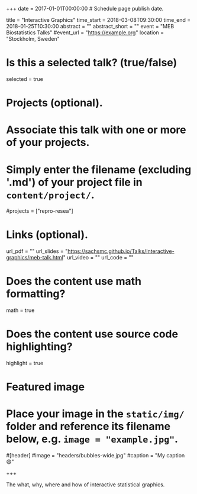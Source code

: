 +++
date = 2017-01-01T00:00:00  # Schedule page publish date.

title = "Interactive Graphics"
time_start = 2018-03-08T09:30:00
time_end = 2018-01-25T10:30:00
abstract = ""
abstract_short = ""
event = "MEB Biostatistics Talks"
#event_url = "https://example.org"
location = "Stockholm, Sweden"

# Is this a selected talk? (true/false)
selected = true

# Projects (optional).
#   Associate this talk with one or more of your projects.
#   Simply enter the filename (excluding '.md') of your project file in `content/project/`.
#projects = ["repro-resea"]

# Links (optional).
url_pdf = ""
url_slides = "https://sachsmc.github.io/Talks/Interactive-graphics/meb-talk.html"
url_video = ""
url_code = ""

# Does the content use math formatting?
math = true

# Does the content use source code highlighting?
highlight = true

# Featured image
# Place your image in the `static/img/` folder and reference its filename below, e.g. `image = "example.jpg"`.
#[header]
#image = "headers/bubbles-wide.jpg"
#caption = "My caption :smile:"

+++

The what, why, where and how of interactive statistical graphics. 
